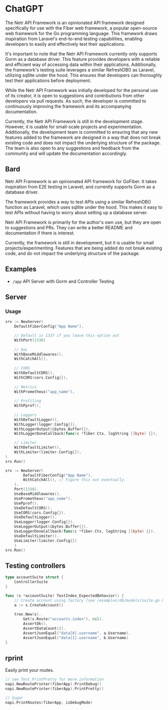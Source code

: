# ChatGPT
The Netr API Framework is an opinionated API framework designed specifically for use with the Fiber web framework, a popular open-source web framework for the Go programming language. This framework draws inspiration from Laravel's end-to-end testing capabilities, enabling developers to easily and effectively test their applications.

It's important to note that the Netr API Framework currently only supports Gorm as a database driver. This feature provides developers with a reliable and efficient way of accessing data within their applications. Additionally, the framework's testing suite leverages a similar RefreshDB() as Laravel, utilizing sqllite under the hood. This ensures that developers can thoroughly test their applications before deployment.

While the Netr API Framework was initially developed for the personal use of its creator, it is open to suggestions and contributions from other developers via pull requests. As such, the developer is committed to continuously improving the framework and its accompanying documentation.

Currently, the Netr API Framework is still in the development stage. However, it is usable for small-scale projects and experimentation. Additionally, the development team is committed to ensuring that any new features added to the framework are designed in a way that does not break existing code and does not impact the underlying structure of the package. The team is also open to any suggestions and feedback from the community and will update the documentation accordingly.

## Bard

Netr API Framework is an opinionated API framework for GoFiber. It takes inspiration from E2E testing in Laravel, and currently supports Gorm as a database driver.

The framework provides a way to test APIs using a similar RefreshDB() function as Laravel, which uses sqllite under the hood. This makes it easy to test APIs without having to worry about setting up a database server.

Netr API Framework is primarily for the author's own use, but they are open to suggestions and PRs. They can write a better README and documentation if there is interest.

Currently, the framework is still in development, but it is usable for small projects/experimenting. Features that are being added do not break existing code, and do not impact the underlying structure of the package.

## Examples
- `/app` API Server with Gorm and Controller Testing

## Server

### Usage
```go
srv := NewServer(
    DefaultFiberConfig("App Name"),

    // Default is 1337 if you leave this option out
    WithPort(1338)
	
    // QoL
    WithBaseMiddlewares(),
    WithCatchAll(),
	
    // CORS
    WithDefaultCORS(),
    WithCORS(cors.Config{}),
	
    // Metrics
    WithPrometheus("app_name"),
	
    // Profiling
    WithPprof(),
	
    // Loggers
    WithDefaultLogger(),
    WithLogger(logger.Config{}),
    WithLoggerOutput(&bytes.Buffer{}),
    WithLoggerDoneCallback(func(c *fiber.Ctx, logString []byte) {}),

    // Limiter
    WithDefaultLimiter(),
    WithLimiter(limiter.Config{}),
)
srv.Run()
```

```go
srv := NewServer(
	    DefaultFiberConfig("App Name"),
	    WithCatchAll(), // Figure this out eventually.
	).
	Port(1338).
	UseBaseMiddlewares().
	UsePrometheus("app_name").
	UsePprof().
	UseDefaultCORS().
	UseCORS(cors.Config{}).
	UseDefaultLogger().
	UseLogger(logger.Config{}).
	UseLoggerOutput(&bytes.Buffer{}).
	UseLoggerDoneCallback(func(c *fiber.Ctx, logString []byte) {}).
	UseDefaultLimiter().
	UseLimiter(limiter.Config{})
    )
srv.Run()
```

## Testing controllers
```go 
type accountSuite struct {
    ControllerSuite
}

func (s *accountSuite) TestIndex_ExpectedBehavior() {
    // Create account using factory [see /examples/db/models/suite.go & /factory]
    a := s.CreateAccount()
    
    trex.New(s).
        Get(s.Route("accounts.index"), nil).
        AssertOk().
        AssertDataCount(2).
        AssertJsonEqual("data[0].username", a.Username).
        AssertJsonEqual("data[1].username", b.Username)
}
```

## rprint
Easily print your routes.

```go
// see Test_PrintPretty for more information
napi.NewRoutePrinter(fiberApp).PrintDebug()
napi.NewRoutePrinter(fiberApp).PrintPretty()

// Sugar
napi.PrintRoutes(fiberApp, isDebugMode)
```